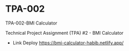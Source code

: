 # TPA-002
TPA-002-BMI Calculator

Technical Project Assignment (TPA) #2 - BMI Calculator

- Link Deploy
  https://bmi-calculator-habib.netlify.app/
